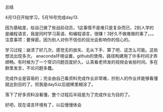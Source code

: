 ﻿
总结

4月13日开始学习，5月16号完成day13.

因为基础差，给自己做了些战前动员，1这事情不是难只是复杂而已，2别人学的是编程语言，我是同时学习英语、和编程语言，很赚！3好久不做难做的事了。。。
注意事项：要保密。因为别人对你不信任的目光会影响你的信心的。

学习过程：崩溃了好几次，感觉无的放矢、无从下手、算了吧、这怎么可能。这些想法出现多次。
anaconda环境设置，github的使用，路径构建用了许多时间才弄顺畅。有时候为了一个常识问题百度好久。认真看老师发的视频会省些时间。多在群里发言，不论问题多蠢。

完成作业是容易的；完全由自己看资料完成作业非常难，抄别人的作业并能够看懂就达到目的了。但我是day5以后就稀里糊涂了。

落下了好多资料没看懂，整个过程后半段是为了完成作业为目的了。

好吧，现在语言环境有了，以后慢慢体会
